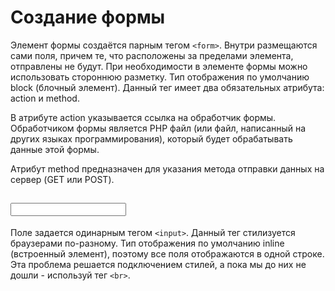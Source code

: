 # Создание формы

Элемент формы создаётся парным тегом `<form>`. Внутри размещаются сами поля, причем те, что расположены за пределами элемента, отправлены не будут. При необходимости в элементе формы можно использовать стороннюю разметку. Тип отображения по умолчанию block (блочный элемент). Данный тег имеет два обязательных атрибута: action и method.

В атрибуте action указывается ссылка на обработчик формы. Обработчиком формы является PHP файл (или файл, написанный на других языках программирования), который будет обрабатывать данные этой формы.

Атрибут method предназначен для указания метода отправки данных на сервер (GET или POST).

## <input>

Поле задается одинарным тегом `<input>`. Данный тег стилизуется браузерами по-разному. Тип отображения по умолчанию inline (встроенный элемент), поэтому все поля отображаются в одной строке. Эта проблема решается подключением стилей, а пока мы до них не дошли - используй тег `<br>`.